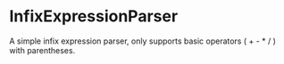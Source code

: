 InfixExpressionParser
=====================

A simple infix expression parser, only supports basic operators ( + - * / ) with parentheses.
